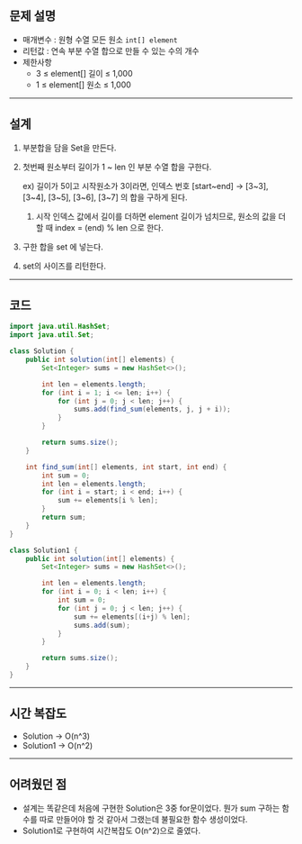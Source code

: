 ## 문제 설명

- 매개변수 : 원형 수열 모든 원소 `int[] element`
- 리턴값 : 연속 부분 수열 합으로 만들 수 있는 수의 개수
- 제한사항
    - 3 ≤ element[] 길이 ≤ 1,000
    - 1 ≤ element[] 원소 ≤ 1,000

---

## 설계

1. 부분합을 담을 Set<Integer>을 만든다.
2. 첫번째 원소부터 길이가 1 ~ len 인 부분 수열 합을 구한다.

   ex) 길이가 5이고 시작원소가 3이라면, 인덱스 번호 [start~end] → [3~3], [3~4], [3~5], [3~6], [3~7] 의 합을 구하게 된다.

    1. 시작 인덱스 값에서 길이를 더하면 element 길이가 넘치므로, 원소의 값을 더할 때 index = (end) % len 으로 한다.
3. 구한 합을 set 에 넣는다.
4. set의 사이즈를 리턴한다.

---

## 코드

```java
import java.util.HashSet;
import java.util.Set;

class Solution {
    public int solution(int[] elements) {
        Set<Integer> sums = new HashSet<>();

        int len = elements.length;
        for (int i = 1; i <= len; i++) {
            for (int j = 0; j < len; j++) {
                sums.add(find_sum(elements, j, j + i));
            }
        }

        return sums.size();
    }

    int find_sum(int[] elements, int start, int end) {
        int sum = 0;
        int len = elements.length;
        for (int i = start; i < end; i++) {
            sum += elements[i % len];
        }
        return sum;
    }
}

class Solution1 {
    public int solution(int[] elements) {
        Set<Integer> sums = new HashSet<>();

        int len = elements.length;
        for (int i = 0; i < len; i++) {
            int sum = 0;
            for (int j = 0; j < len; j++) {
                sum += elements[(i+j) % len];
                sums.add(sum);
            }
        }

        return sums.size();
    }
}

```

---

## 시간 복잡도

- Solution → O(n^3)
- Solution1 → O(n^2)

---

## 어려웠던 점

- 설계는 똑같은데 처음에 구현한 Solution은 3중 for문이었다. 뭔가 sum 구하는 함수를 따로 만들어야 할 것 같아서 그랬는데 불필요한 함수 생성이었다.
- Solution1로 구현하여 시간복잡도 O(n^2)으로 줄였다.
